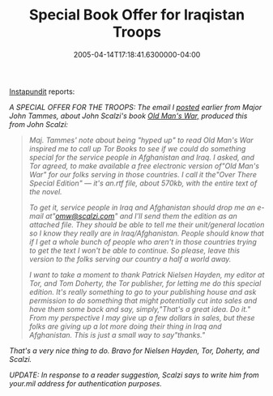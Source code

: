 ﻿---
title: Special Book Offer for Iraqistan Troops
date: "2005-04-14T17:18:41.6300000-04:00"
description: "A SPECIAL OFFER FOR THE TROOPS: The email I posted earlier from Major John Tammes, about John Scalzi's book Old Man's War, produced this from John Scalzi:"
featuredImage: img/9304-featured.png
---

[Instapundit](http://instapundit.com/archives/022454.php) reports:

*A SPECIAL OFFER FOR THE TROOPS: The email I [posted](http://instapundit.com/archives/022442.php) earlier from Major John Tammes, about John Scalzi's book [Old Man's War,](http://www.amazon.com/exec/obidos/redirect?tag=wwwviolentkicom&path=ASIN%2F0765309408%2Fqid%3D1101129655%2Fsr%3D2-1%2Fref%3Dpd_ka_b_2_1) produced this from John Scalzi:*

>
>
> *Maj. Tammes' note about being "hyped up" to read Old Man's War inspired me to call up Tor Books to see if we could do something special for the service people in Afghanistan and Iraq. I asked, and Tor agreed, to make available a free electronic version of"Old Man's War" for our folks serving in those countries. I call it the"Over There Special Edition" — it's an.rtf file, about 570kb, with the entire text of the novel.*
>
> *To get it, service people in Iraq and Afghanistan should drop me an e-mail at"omw@scalzi.com" and I'll send them the edition as an attached file. They should be able to tell me their unit/general location so I know they really are in Iraq/Afghanistan. People should know that if I get a whole bunch of people who aren't in those countries trying to get the text I won't be able to continue. So please, leave this version to the folks serving our country a half a world away.*
>
> *I want to take a moment to thank Patrick Nielsen Hayden, my editor at Tor, and Tom Doherty, the Tor publisher, for letting me do this special edition. It's really something to go to your publishing house and ask permission to do something that might potentially cut into sales and have them some back and say, simply,"That's a great idea. Do it." From my perspective I may give up a few dollars in sales, but these folks are giving up a lot more doing their thing in Iraq and Afghanistan. This is just a small way to say"thanks."*

*That's a very nice thing to do. Bravo for Nielsen Hayden, Tor, Doherty, and Scalzi.*

*UPDATE: In response to a reader suggestion, Scalzi says to write him from your.mil address for authentication purposes.*

